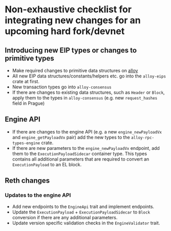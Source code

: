 # Non-exhaustive checklist for integrating new changes for an upcoming hard fork/devnet

## Introducing new EIP types or changes to primitive types 

- Make required changes to primitive data structures on [alloy](https://github.com/alloy-rs/alloy)
- All new EIP data structures/constants/helpers etc. go into the `alloy-eips` crate at first.
- New transaction types go into `alloy-consensus`
- If there are changes to existing data structures, such as `Header` or `Block`, apply them to the types in `alloy-consensus` (e.g. new `request_hashes` field in Prague)

## Engine API

- If there are changes to the engine API (e.g. a new `engine_newPayloadVx` and `engine_getPayloadVx` pair) add the new types to the `alloy-rpc-types-engine` crate.
- If there are new parameters to the `engine_newPayloadVx` endpoint, add them to the `ExecutionPayloadSidecar` container type. This types contains all additional parameters that are required to convert an `ExecutionPayload` to an EL block.

## Reth changes

### Updates to the engine API

- Add new endpoints to the `EngineApi` trait and implement endpoints.
- Update the `ExecutionPayload` + `ExecutionPayloadSidecar` to `Block` conversion if there are any additional parameters.
- Update version specific validation checks in the `EngineValidator` trait.
